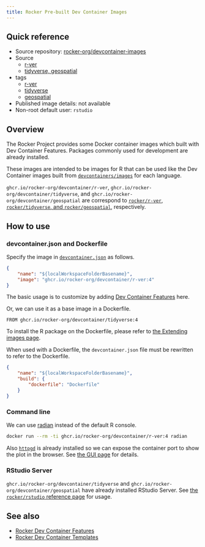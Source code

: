 ```yaml
---
title: Rocker Pre-built Dev Container Images
---
```


## Quick reference

- Source repository: [rocker-org/devcontainer-images](https://github.com/rocker-org/devcontainer-images)
- Source
  - [r-ver](https://github.com/rocker-org/devcontainer-images/tree/main/src/r-ver)
  - [tidyverse, geospatial](https://github.com/rocker-org/devcontainer-images/tree/main/src/rstudio)
- tags
  - [r-ver](https://github.com/rocker-org/devcontainer-images/pkgs/container/devcontainer%2Fr-ver)
  - [tidyverse](https://github.com/rocker-org/devcontainer-images/pkgs/container/devcontainer%2Ftidyverse)
  - [geospatial](https://github.com/rocker-org/devcontainer-images/pkgs/container/devcontainer%2Fgeospatial)
- Published image details: not available
- Non-root default user: `rstudio`

## Overview

The Rocker Project provides some Docker container images which built with Dev Container Features.
Packages commonly used for development are already installed.

These images are intended to be images for R that can be used like the Dev Container images
built from [`devcontainers/images`](https://github.com/devcontainers/images) for each language.

`ghcr.io/rocker-org/devcontainer/r-ver`, `ghcr.io/rocker-org/devcontainer/tidyverse`,
and `ghcr.io/rocker-org/devcontainer/geospatial` are correspond to [`rocker/r-ver`](r-ver.md),
[`rocker/tidyverse`, and `rocker/geospatial`](rstudio.md), respectively.

## How to use

### devcontainer.json and Dockerfile

Specify the image in [`devcontainer.json`](https://containers.dev/implementors/spec/#devcontainerjson) as follows.

```{.json filename=".devcontainer/devcontainer.json"}
{
    "name": "${localWorkspaceFolderBasename}",
    "image": "ghcr.io/rocker-org/devcontainer/r-ver:4"
}
```

The basic usage is to customize by adding [Dev Container Features](https://containers.dev/features) here.

Or, we can use it as a base image in a Dockerfile.

```{.dockerfile filename=".devcontainer/Dockerfile"}
FROM ghcr.io/rocker-org/devcontainer/tidyverse:4
```

To install the R package on the Dockerfile, please refer to [the Extending images page](../../use/extending.md).

When used with a Dockerfile, the `devcontainer.json` file must be rewritten to refer to the Dockerfile.

```{.json filename=".devcontainer/devcontainer.json"}
{
    "name": "${localWorkspaceFolderBasename}",
    "build": {
        "dockerfile": "Dockerfile"
    }
}
```

### Command line

We can use [radian](https://github.com/randy3k/radian) instead of the default R console.

```{.sh filename="Terminal"}
docker run --rm -ti ghcr.io/rocker-org/devcontainer/r-ver:4 radian
```

Also [`httpgd`](https://nx10.github.io/httpgd/) is already installed
so we can expose the container port to show the plot in the browser.
See [the GUI page](../../use/gui.md) for details.

### RStudio Server

`ghcr.io/rocker-org/devcontainer/tidyverse` and `ghcr.io/rocker-org/devcontainer/geospatial`
have already installed RStudio Server.
See [the `rocker/rstudio` reference page](../versioned/rstudio.md) for usage.

## See also

- [Rocker Dev Container Features](features.md)
- [Rocker Dev Container Templates](templates.md)
